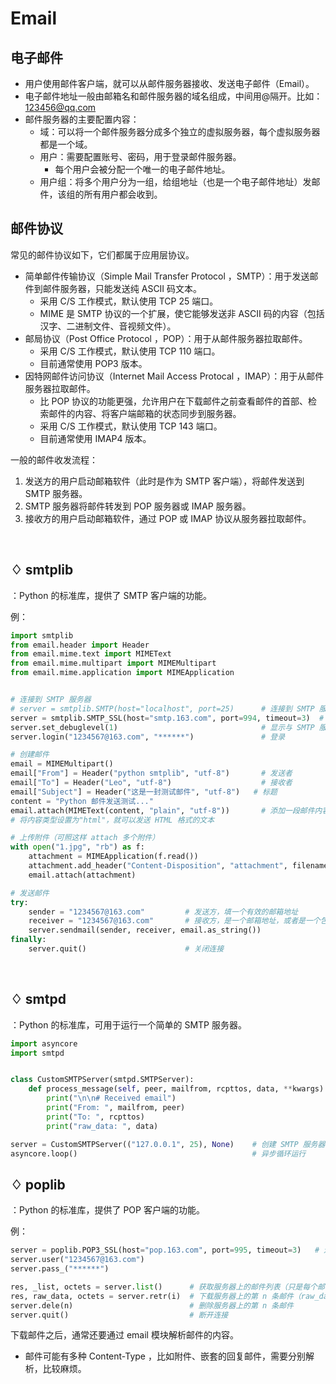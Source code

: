 # Email

## 电子邮件

- 用户使用邮件客户端，就可以从邮件服务器接收、发送电子邮件（Email）。
- 电子邮件地址一般由邮箱名和邮件服务器的域名组成，中间用@隔开。比如：123456@qq.com
- 邮件服务器的主要配置内容：
  - 域：可以将一个邮件服务器分成多个独立的虚拟服务器，每个虚拟服务器都是一个域。
  - 用户：需要配置账号、密码，用于登录邮件服务器。
    - 每个用户会被分配一个唯一的电子邮件地址。
  - 用户组：将多个用户分为一组，给组地址（也是一个电子邮件地址）发邮件，该组的所有用户都会收到。

## 邮件协议

常见的邮件协议如下，它们都属于应用层协议。
- 简单邮件传输协议（Simple Mail Transfer Protocol ，SMTP）：用于发送邮件到邮件服务器，只能发送纯 ASCII 码文本。
  - 采用 C/S 工作模式，默认使用 TCP 25 端口。
  - MIME 是 SMTP 协议的一个扩展，使它能够发送非 ASCII 码的内容（包括汉字、二进制文件、音视频文件）。
- 邮局协议（Post Office Protocol ，POP）：用于从邮件服务器拉取邮件。
  - 采用 C/S 工作模式，默认使用 TCP 110 端口。
  - 目前通常使用 POP3 版本。
- 因特网邮件访问协议（Internet Mail Access Protocal ，IMAP）：用于从邮件服务器拉取邮件。
  - 比 POP 协议的功能更强，允许用户在下载邮件之前查看邮件的首部、检索邮件的内容、将客户端邮箱的状态同步到服务器。
  - 采用 C/S 工作模式，默认使用 TCP 143 端口。
  - 目前通常使用 IMAP4 版本。

一般的邮件收发流程：
1. 发送方的用户启动邮箱软件（此时是作为 SMTP 客户端），将邮件发送到 SMTP 服务器。
2. SMTP 服务器将邮件转发到 POP 服务器或 IMAP 服务器。
3. 接收方的用户启动邮箱软件，通过 POP 或 IMAP 协议从服务器拉取邮件。

 
## ♢ smtplib

：Python 的标准库，提供了 SMTP 客户端的功能。

例：
```py
import smtplib
from email.header import Header
from email.mime.text import MIMEText
from email.mime.multipart import MIMEMultipart
from email.mime.application import MIMEApplication


# 连接到 SMTP 服务器
# server = smtplib.SMTP(host="localhost", port=25)      # 连接到 SMTP 服务器
server = smtplib.SMTP_SSL(host="smtp.163.com", port=994, timeout=3)  # 基于 SSL 协议连接到 SMTP 服务器
server.set_debuglevel(1)                                # 显示与 SMTP 服务器的详细通信过程，便于调试
server.login("1234567@163.com", "******")               # 登录

# 创建邮件
email = MIMEMultipart()
email["From"] = Header("python smtplib", "utf-8")       # 发送者
email["To"] = Header("Leo", "utf-8")                    # 接收者
email["Subject"] = Header("这是一封测试邮件", "utf-8")   # 标题
content = "Python 邮件发送测试..."
email.attach(MIMEText(content, "plain", "utf-8"))       # 添加一段邮件内容（可以添加多段）
# 将内容类型设置为"html"，就可以发送 HTML 格式的文本

# 上传附件（可照这样 attach 多个附件）
with open("1.jpg", "rb") as f:
    attachment = MIMEApplication(f.read())
    attachment.add_header("Content-Disposition", "attachment", filename="1.jpg")
    email.attach(attachment)

# 发送邮件
try:
    sender = "1234567@163.com"         # 发送方，填一个有效的邮箱地址
    receiver = "1234567@163.com"       # 接收方，是一个邮箱地址，或者是一个包含多个邮箱地址的 list
    server.sendmail(sender, receiver, email.as_string())
finally:
    server.quit()                      # 关闭连接
```
 
## ♢ smtpd

：Python 的标准库，可用于运行一个简单的 SMTP 服务器。

```py
import asyncore
import smtpd


class CustomSMTPServer(smtpd.SMTPServer):
    def process_message(self, peer, mailfrom, rcpttos, data, **kwargs): # 重载处理邮件的方法
        print("\n\n# Received email")
        print("From: ", mailfrom, peer)
        print("To: ", rcpttos)
        print("raw_data: ", data)

server = CustomSMTPServer(("127.0.0.1", 25), None)    # 创建 SMTP 服务器，设置监听的 IP 和端口
asyncore.loop()                                       # 异步循环运行
```

## ♢ poplib

：Python 的标准库，提供了 POP 客户端的功能。

例：
```py
server = poplib.POP3_SSL(host="pop.163.com", port=995, timeout=3)   # 连接到 POP 服务器
server.user("1234567@163.com")
server.pass_("******")

res, _list, octets = server.list()      # 获取服务器上的邮件列表（只是每个邮件的序号加邮件大小）
res, raw_data, octets = server.retr(i)  # 下载服务器上的第 n 条邮件（raw_data 是 bytes 类型）
server.dele(n)                          # 删除服务器上的第 n 条邮件
server.quit()                           # 断开连接
```

下载邮件之后，通常还要通过 email 模块解析邮件的内容。
- 邮件可能有多种 Content-Type ，比如附件、嵌套的回复邮件，需要分别解析，比较麻烦。
